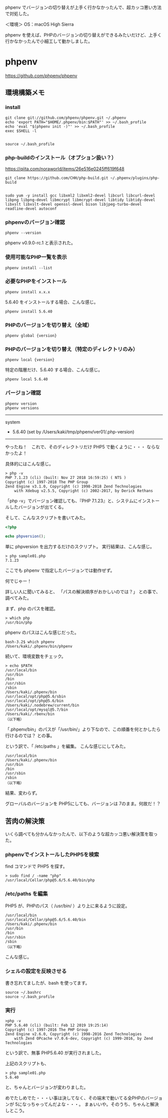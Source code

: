 phpenv でバージョンの切り替えが上手く行かなかったんで、超カッコ悪い方法で対処した。  


＜環境＞
OS：macOS High Sierra


phpenv を使えば、PHPのバージョンの切り替えができるみたいだけど、上手く行かなかったんで小細工して動かしました。


# phpenv
https://github.com/phpenv/phpenv


## 環境構築メモ

### install
```
git clone git://github.com/phpenv/phpenv.git ~/.phpenv
echo 'export PATH="$HOME/.phpenv/bin:$PATH"' >> ~/.bash_profile
echo 'eval "$(phpenv init -)"' >> ~/.bash_profile
exec $SHELL -l


source ~/.bash_profile
```


### php-buildのインストール（オプション扱い？）
https://qiita.com/noraworld/items/26e516e0245ff619f648
```
git clone https://github.com/CHH/php-build.git ~/.phpenv/plugins/php-build


sudo yum -y install gcc libxml2 libxml2-devel libcurl libcurl-devel libpng libpng-devel libmcrypt libmcrypt-devel libtidy libtidy-devel libxslt libxslt-devel openssl-devel bison libjpeg-turbo-devel readline-devel autoconf
```

### phpenvのバージョン確認
```
phpenv --version
```
phpenv v0.9.0-rc.1 と表示された。


### 使用可能なPHP一覧を表示
```
phpenv install --list
```


### 必要なPHPをインストール
```
phpenv install x.x.x
```
5.6.40 をインストールする場合、こんな感じ。
```
phpenv install 5.6.40
```


### PHPのバージョンを切り替え（全域）
```
phpenv global {version}
```

### PHPのバージョンを切り替え（特定のディレクトリのみ）
```
phpenv local {version}
```
特定の階層だけ、5.6.40 する場合、こんな感じ。
```
phpenv local 5.6.40
```


### バージョン確認
```
phpenv version
phpenv versions
```

------------------------
  system
* 5.6.40 (set by /Users/kaki/tmp/phpenv/ver01/.php-version)
------------------------

やったね！　これで、そのディレクトリだけ PHP5 で動くように・・・
ならなかったよ！

具体的にはこんな感じ。
```
> php -v
PHP 7.1.23 (cli) (built: Nov 27 2018 16:59:25) ( NTS )
Copyright (c) 1997-2018 The PHP Group
Zend Engine v3.1.0, Copyright (c) 1998-2018 Zend Technologies
    with Xdebug v2.5.5, Copyright (c) 2002-2017, by Derick Rethans
```
「php -v」でバージョン確認しても、『PHP 7.1.23』と、システムにインストールしたバージョンが出てくる。

そして、こんなスクリプトを書いてみた。
```php
<?php
  
echo phpversion();
```
単に phpversion を出力するだけのスクリプト。
実行結果は、こんな感じ。

```
> php sample01.php
7.1.23                           
```
ここでも phpenv で指定したバージョンでは動作ぜず。


何でじゃー！

詳しい人に聞いてみると、
「パスの解決順序がおかしいのでは？」
との事で、調べてみた。

まず、php のパスを確認。
```
> which php
/usr/bin/php
```

phpenv のパスはこんな感じだった。
```
bash-3.2$ which phpenv
/Users/kaki/.phpenv/bin/phpenv
```

続いて、環境変数をチェック。
```
> echo $PATH
/usr/local/bin 
/usr/bin 
/bin 
/usr/sbin 
/sbin 
/Users/kaki/.phpenv/bin 
/usr/local/opt/php@5.6/sbin 
/usr/local/opt/php@5.6/bin 
/Users/kaki/.nodebrew/current/bin 
/usr/local/opt/mysql@5.7/bin 
/Users/kaki/.rbenv/bin
（以下略）
```

「.phpenv/bin」のパスが「/usr/bin/」より下なので、この順番を何とかしたら行けるのでは？
との事。

という訳で、「 /etc/paths 」を編集。
こんな感じにしてみた。

```
/usr/local/bin
/Users/kaki/.phpenv/bin
/usr/bin
/bin
/usr/sbin
/sbin
（以下略）
```

結果、変わらず。

グローバルのバージョンを PHP5にしても、バージョンは 7のまま。何故だ！？


## 苦肉の解決策

いくら調べても分かんなかったんで、以下のような超カッコ悪い解決策を取った。


### phpenvでインストールしたPHP5を検索
find コマンドで PHP5 を探す。
```
> sudo find / -name "php"
/usr/local/Cellar/php@5.6/5.6.40/bin/php
```


### /etc/paths を編集
PHP5 が、PHPのパス（ /usr/bin/ ）より上に来るように設定。
```
/usr/local/bin
/usr/local/Cellar/php@5.6/5.6.40/bin
/Users/kaki/.phpenv/bin
/usr/bin
/bin
/usr/sbin
/sbin
（以下略）
```
こんな感じ。


### シェルの設定を反映させる
書き忘れてましたが、bash を使ってます。
```
source ~/.bashrc
source ~/.bash_profile
```


### 実行
```
>php -v
PHP 5.6.40 (cli) (built: Feb 12 2019 19:25:14) 
Copyright (c) 1997-2016 The PHP Group
Zend Engine v2.6.0, Copyright (c) 1998-2016 Zend Technologies
    with Zend OPcache v7.0.6-dev, Copyright (c) 1999-2016, by Zend Technologies
```
という訳で、無事 PHP5.6.40 が実行されました。

上記のスクリプトも、
```
> php sample01.php
5.6.40
```
と、ちゃんとバージョンが変わりました。

めでたしめでた・・・い事は決してなく、その端末で動いてる全PHPのバージョンが 5になっちゃってんだよな・・・。
まぁいいや。そのうち、ちゃんと解決しとこう。
